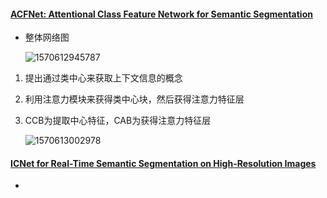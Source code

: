 #### [ACFNet: Attentional Class Feature Network for Semantic Segmentation](http://arxiv.org/abs/1909.09408v2)

* 整体网络图

  ![1570612945787](C:\Users\87360\AppData\Roaming\Typora\typora-user-images\1570612945787.png)

1. 提出通过类中心来获取上下文信息的概念

2. 利用注意力模块来获得类中心块，然后获得注意力特征层 

3. CCB为提取中心特征，CAB为获得注意力特征层

   ![1570613002978](C:\Users\87360\AppData\Roaming\Typora\typora-user-images\1570613002978.png)

#### [ICNet for Real-Time Semantic Segmentation on High-Resolution Images](http://arxiv.org/abs/1704.08545v2)

* 

   

